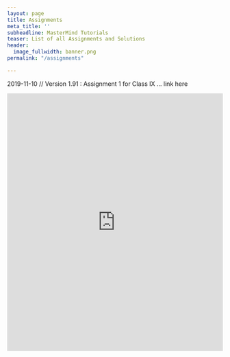 ```yaml
---
layout: page
title: Assignments
meta_title: ''
subheadline: MasterMind Tutorials
teaser: List of all Assignments and Solutions
header:
  image_fullwidth: banner.png
permalink: "/assignments"

---
```

2019-11-10 // Version 1.91
:   Assignment 1 for Class IX ... link here

<iframe src="https://drive.google.com/embeddedfolderview?id=0B-rMMCfEIcmfS1FZZ2tob0VLdmc#list" style="width:100%; height:600px; border:0;"></iframe>

